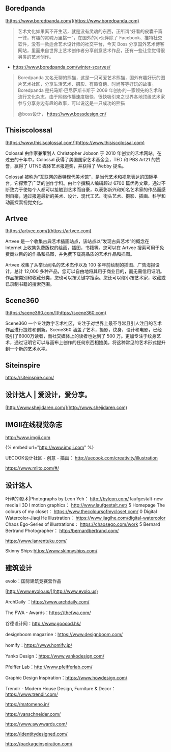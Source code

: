 ## Boredpanda

[https://www.boredpanda.com/](https://www.boredpanda.com)

> 艺术文化如果离不开生活，就是没有灵魂的东西，正所谓“好看的皮囊千篇一律，有趣的灵魂万里挑一”，在国外的小伙伴除了 Facebook、推特社交软件，没有一款适合艺术设计师的社交平台，今天 Boss 分享国外艺术博客网站，里面来自世界上艺术创作者分享创意艺术作品，还有一些让您觉得很另类的艺术创作。

- https://www.boredpanda.com/winter-scarves/

>
> Boredpanda 又名无聊的熊猫，这是一只可爱艺术熊猫，国外有趣好玩的图片艺术社区，分享生活艺术、摄影、有趣奇葩、时尚等等好玩的故事。Boredpanda 是托马斯·巴尼萨斯卡斯于 2009 年创办的一家领先的艺术和流行文化杂志，由于网络传播速度极快，很快吸引来之世界各地顶级艺术家参与分享身边有趣的故事，可以说这是一只成功的熊猫
>
> @boss设计， https://www.bossdesign.cn/

## Thisiscolossal

[https://www.thisiscolossal.com/](https://www.thisiscolossal.com)

Colossal 由作家兼策划人 Christopher Jobson 于 2010 年创立的艺术网站。在过去的十年中，Colossal 获得了美国国家艺术基金会，TED 和 PBS Art21 的赞誉，赢得了 UTNE 媒体艺术报道奖，并获得了 Webby 提名。

Colossal 被称为“互联网的泰特现代美术馆”，是当代艺术和视觉表达的国际平台，它探索了广泛的创作学科。由七个撰稿人编辑超过 6700 篇优秀文章，通过不断致力于使每个人都可以接触到艺术而自豪，以表彰新兴和知名艺术家的作品而感到自豪，通过报道最新的美术、设计、现代工艺、街头艺术、摄影、插画、科学和动画探索视觉文化。

## Artvee

[https://artvee.com/](https://artvee.com)

Artvee 是一个收集古典艺术插画站点，该站点以“发现古典艺术”的概念在 Internet 上收集免费版权的绘画，插图，书籍等。您可以在 Artvee 搜索可用于免费商业目的的作品和插图，并免费下载高品质的艺术作品和插图。

Artvee 收集了从举世闻名的艺术杰作以及 100 多年前绘制的插图、广告海报设计，总计 12,000 多种产品，您可以自由地将其用于商业目的，而无需信用证明。作品按类别和收藏分类，您也可以按关键字搜索。您还可以缩小按艺术家，收藏或已录制书籍的搜索范围。

## Scene360 

[https://scene360.com/](https://scene360.com)

Scene360 一个专注数字艺术社区，专注于对世界上最不寻常且引人注目的艺术作品进行提炼和创新。Scene360 涵盖了艺术，摄影，纹身，设计和电影，已经吸引了6000万读者，而社交媒体上的读者也达到了 500 万。更加专注于纹身艺术，通过证明它可以与画布上创作的任何东西相媲美，将这种常见的艺术形式提升到一个新的艺术水平。

## Siteinspire

https://siteinspire.com/

## 设计达人 | 爱设计，爱分享。

[http://www.shejidaren.com/](http://www.shejidaren.com)

## IMGII在线视觉杂志

http://www.imgii.com

{% embed url="http://www.imgii.com" %}

UECOOK设计社区 - 创意 - 插画： http://uecook.com/creativity/illustration

https://www.mlito.com/#/

## 设计达人

叶梓的i影术|Photographs by Leon Yeh： http://byleon.com/
laufgestalt-new media I 3D I motion graphics： http://www.laufgestalt.net/
5
Homepage The colours of my closet： https://www.thecoloursofmycloset.com/
0
Digital Watercolor-Jiaqi He lllustration： https://www.jiagihe.com/digital-watercolor
Chaos Ego-Series of illustrations： https://chaosego.com/work
5
Bernard Bertrand Photographer： http://bernardbertrand.com/

https://www.lanrentuku.com/

Skinny Ships:https://www.skinnyships.com/

## 建筑设计

evolo：国际建筑竞赛营作品

[http://www.evolo.us/](http://www.evolo.us)

ArchDaily ：https://www.archdaily.com/

The FWA - Awards：https://thefwa.com/

谷德设计网：http://www.gooood.hk/

designboom magazine：https://www.designboom.com/

homify：https://www.homify.jp/

Yanko Design：https://www.yankodesign.com/

Pfeiffer Lab：http://www.pfeifferlab.com/

Graphic Design Inspiration：https://www.howdesign.com/

Trendir - Modern House Design, Furniture & Decor：https://www.trendir.com/

https://matomeno.in/

https://vanschneider.com/

https://www.awwwards.com/

https://identitydesigned.com/

https://packageinspiration.com/


